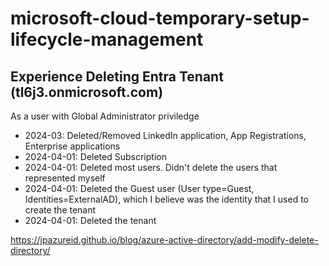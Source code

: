 # microsoft-cloud-temporary-setup-lifecycle-management
## Experience Deleting Entra Tenant (tl6j3.onmicrosoft.com)
As a user with Global Administrator priviledge
- 2024-03: Deleted/Removed LinkedIn application, App Registrations, Enterprise applications
- 2024-04-01: Deleted Subscription
- 2024-04-01: Deleted most users. Didn't delete the users that represented myself
- 2024-04-01: Deleted the Guest user (User type=Guest, Identities=ExternalAD), which I believe was the identity that I used to create the tenant
- 2024-04-01: Deleted the tenant

https://jpazureid.github.io/blog/azure-active-directory/add-modify-delete-directory/
